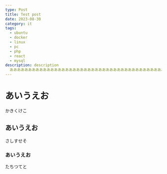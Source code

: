 ```yaml
---
type: Post
title: Test post
date: 2023-08-30
category: it
tags:
  - ubuntu
  - docker
  - linux
  - pc
  - php
  - react
  - mysql
description: description
  ああああああああああああああああああああああああああああああああああああああああああああああああああああああああああああああああああああああああああああああああああああああああああああああああああああああああああああああああああああああ
---
```

# あいうえお
かきくけこ
## あいうえお
さしすせそ
### あいうえお
たちつてと
